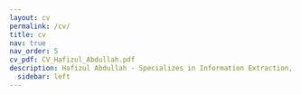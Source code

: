 ```yaml
---
layout: cv
permalink: /cv/
title: cv
nav: true
nav_order: 5
cv_pdf: CV_Hafizul_Abdullah.pdf
description: Hafizul Abdullah - Specializes in Information Extraction, Predictive Analytics, Big Data Analytics, AI/ML
  sidebar: left
---
```

